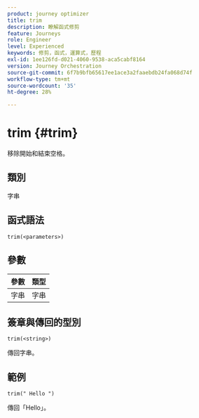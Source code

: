 ```yaml
---
product: journey optimizer
title: trim
description: 瞭解函式修剪
feature: Journeys
role: Engineer
level: Experienced
keywords: 修剪，函式，運算式，歷程
exl-id: 1ee126fd-d021-4060-9538-aca5cabf8164
version: Journey Orchestration
source-git-commit: 6f7b9bfb65617ee1ace3a2faaebdb24fa068d74f
workflow-type: tm+mt
source-wordcount: '35'
ht-degree: 28%

---
```


# trim {#trim}

移除開始和結束空格。

## 類別

字串

## 函式語法

`trim(<parameters>)`

## 參數

| 參數 | 類型 |
|-----------|------------------|
| 字串 | 字串 |

## 簽章與傳回的型別

`trim(<string>)`

傳回字串。

## 範例

`trim(" Hello ")`

傳回「Hello」。
